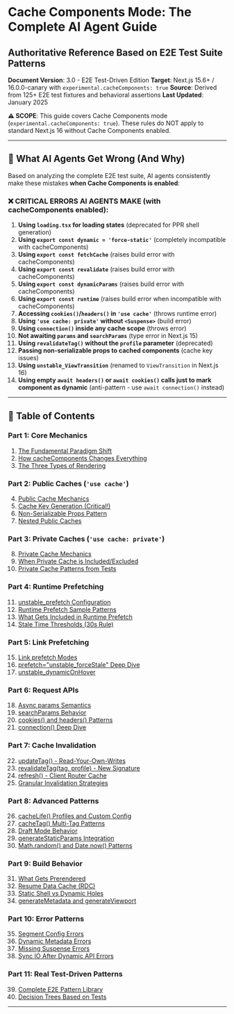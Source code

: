 # Cache Components Mode: The Complete AI Agent Guide

## Authoritative Reference Based on E2E Test Suite Patterns

**Document Version**: 3.0 - E2E Test-Driven Edition
**Target**: Next.js 15.6+ / 16.0.0-canary with `experimental.cacheComponents: true`
**Source**: Derived from 125+ E2E test fixtures and behavioral assertions
**Last Updated**: January 2025

**⚠️ SCOPE**: This guide covers Cache Components mode (`experimental.cacheComponents: true`). These rules do NOT apply to standard Next.js 16 without Cache Components enabled.

---

## 🎯 What AI Agents Get Wrong (And Why)

Based on analyzing the complete E2E test suite, AI agents consistently make these mistakes **when Cache Components is enabled**:

### ❌ **CRITICAL ERRORS AI AGENTS MAKE (with cacheComponents enabled):**

1. **Using `loading.tsx` for loading states** (deprecated for PPR shell generation)
2. **Using `export const dynamic = 'force-static'`** (completely incompatible with cacheComponents)
3. **Using `export const fetchCache`** (raises build error with cacheComponents)
4. **Using `export const revalidate`** (raises build error with cacheComponents)
5. **Using `export const dynamicParams`** (raises build error with cacheComponents)
6. **Using `export const runtime`** (raises build error when incompatible with cacheComponents)
7. **Accessing `cookies()`/`headers()` in `'use cache'`** (throws runtime error)
8. **Using `'use cache: private'` without `<Suspense>`** (build error)
9. **Using `connection()` inside any cache scope** (throws error)
10. **Not awaiting `params` and `searchParams`** (type error in Next.js 15)
11. **Using `revalidateTag()` without the `profile` parameter** (deprecated)
12. **Passing non-serializable props to cached components** (cache key issues)
13. **Using `unstable_ViewTransition`** (renamed to `ViewTransition` in Next.js 16)
14. **Using empty `await headers()` or `await cookies()` calls just to mark component as dynamic** (anti-pattern - use `await connection()` instead)

---

## 📘 Table of Contents

### Part 1: Core Mechanics

1. [The Fundamental Paradigm Shift](#paradigm-shift)
2. [How cacheComponents Changes Everything](#how-it-works)
3. [The Three Types of Rendering](#three-types)

### Part 2: Public Caches (`'use cache'`)

4. [Public Cache Mechanics](#public-cache)
5. [Cache Key Generation (Critical!)](#cache-keys)
6. [Non-Serializable Props Pattern](#non-serializable)
7. [Nested Public Caches](#nested-public)

### Part 3: Private Caches (`'use cache: private'`)

8. [Private Cache Mechanics](#private-cache)
9. [When Private Cache is Included/Excluded](#private-inclusion)
10. [Private Cache Patterns from Tests](#private-patterns)

### Part 4: Runtime Prefetching

11. [unstable_prefetch Configuration](#unstable-prefetch)
12. [Runtime Prefetch Sample Patterns](#prefetch-samples)
13. [What Gets Included in Runtime Prefetch](#prefetch-inclusion)
14. [Stale Time Thresholds (30s Rule)](#stale-thresholds)

### Part 5: Link Prefetching

15. [Link prefetch Modes](#link-prefetch)
16. [prefetch="unstable_forceStale" Deep Dive](#force-stale)
17. [unstable_dynamicOnHover](#dynamic-on-hover)

### Part 6: Request APIs

18. [Async params Semantics](#params-semantics)
19. [searchParams Behavior](#searchparams-behavior)
20. [cookies() and headers() Patterns](#cookies-headers)
21. [connection() Deep Dive](#connection-api)

### Part 7: Cache Invalidation

22. [updateTag() - Read-Your-Own-Writes](#update-tag)
23. [revalidateTag(tag, profile) - New Signature](#revalidate-tag)
24. [refresh() - Client Router Cache](#refresh-api)
25. [Granular Invalidation Strategies](#granular-invalidation)

### Part 8: Advanced Patterns

26. [cacheLife() Profiles and Custom Config](#cache-life)
27. [cacheTag() Multi-Tag Patterns](#cache-tag)
28. [Draft Mode Behavior](#draft-mode)
29. [generateStaticParams Integration](#generate-static-params)
30. [Math.random() and Date.now() Patterns](#random-patterns)

### Part 9: Build Behavior

31. [What Gets Prerendered](#prerendering)
32. [Resume Data Cache (RDC)](#resume-data-cache)
33. [Static Shell vs Dynamic Holes](#shells-and-holes)
34. [generateMetadata and generateViewport](#metadata-viewport)

### Part 10: Error Patterns

35. [Segment Config Errors](#segment-config-errors)
36. [Dynamic Metadata Errors](#dynamic-metadata-errors)
37. [Missing Suspense Errors](#missing-suspense)
38. [Sync IO After Dynamic API Errors](#sync-io-errors)

### Part 11: Real Test-Driven Patterns

39. [Complete E2E Pattern Library](#pattern-library)
40. [Decision Trees Based on Tests](#decision-trees)

---
